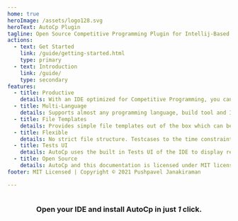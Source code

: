 ```yaml
---
home: true 
heroImage: /assets/logo128.svg 
heroText: AutoCp Plugin 
tagline: Open Source Competitive Programming Plugin for Intellij-Based IDEs
actions:
  - text: Get Started 
    link: /guide/getting-started.html 
    type: primary
  - text: Introduction 
    link: /guide/ 
    type: secondary 
features:
  - title: Productive 
    details: With an IDE optimized for Competitive Programming, you can start coding your solutions in little to no time.
  - title: Multi-Language
    details: Supports almost any programming language, build tool and Intellij-Based IDE.
  - title: File Templates 
    details: Provides simple file templates out of the box which can be customized to your liking.
  - title: Flexible 
    details: No strict file structure. Testcases to the time constraints are customizable for each problem.
  - title: Tests UI 
    details: AutoCp uses the built in Tests UI of the IDE to display results.
  - title: Open Source 
    details: AutoCp and this documentation is licensed under MIT license. 
footer: MIT Licensed | Copyright © 2021 Pushpavel Janakiraman

---
```


<div style="display:flex;justify-content:center;align-items:center;flex-direction:column;">

### Open your IDE and install AutoCp in just _1_ click.

<InstallButton style="padding-bottom: 32px"></InstallButton>

</div>

